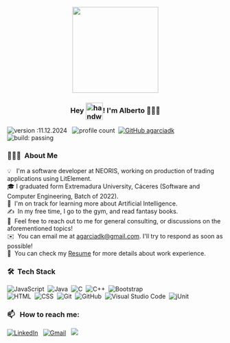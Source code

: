 <!-- ![BannerGIF](https://user-images.githubusercontent.com/39513876/112361914-e021f800-8cf9-11eb-9aac-a2b675065afc.gif) -->

<p align="center" width="300">
    <img align="center" width="200" src="https://github.com/agarciadk/agarciadk/assets/4200145/e17a477c-9eaf-48de-ba79-e447216baa58" />
   <h3 align="center">Hey <img alt="handwavegif" src="https://user-images.githubusercontent.com/39513876/112366216-8cfe7400-8cfe-11eb-8116-7d3dbae20e97.gif" width='40' align="center"/>! I'm Alberto 👨🏻‍💻</h3>
</p>

![version :11.12.2024](https://img.shields.io/badge/version-11.12.2024-informational) &nbsp;
![profile count](https://komarev.com/ghpvc/?username=agarciadk&color=red)&nbsp;
[![GitHub agarciadk](https://img.shields.io/github/followers/agarciadk?label=follow&style=social)](https://github.com/agarciadk)&nbsp;
![build: passing](https://img.shields.io/badge/build-passing-success)
### 👨🏻‍💻 &nbsp;About Me

💡 &nbsp; I'm a software developer at NEORIS, working on production of trading applications using LitElement. \
🎓&nbsp;I graduated form Extremadura University, Cáceres (Software and Computer Engineering, Batch of 2022).\
🌱 &nbsp;I'm on track for learning more about Artificial Intelligence.\
✍️ &nbsp;In my free time, I go to the gym, and read fantasy books.\
💬 &nbsp;Feel free to reach out to me for general consulting, or discussions on the aforementioned topics!\
✉️ &nbsp;You can email me at agarciadk@gmail.com. I'll try to respond as soon as possible!\
📄 &nbsp;You can check my [Resume](https://drive.google.com/file/d/1Cs6zT0KJ_W-KAmU4BpHDt-iUJl8HcfmQ/view?usp=sharing) for more details about work experience.


### 🛠 &nbsp;Tech Stack

![JavaScript](https://img.shields.io/badge/-JavaScript-05122A?style=flat&logo=javascript)&nbsp;
![Java](https://img.shields.io/badge/-Java-05122A?style=flat&logo=Java&logoColor=FFA518)&nbsp;
![C](https://img.shields.io/badge/-C-05122A?style=flat&logo=C&logoColor=A8B9CC)&nbsp;
![C++](https://img.shields.io/badge/-C++-05122A?style=flat&logo=C%2B%2B&logoColor=00599C)&nbsp;
![Bootstrap](https://img.shields.io/badge/-Bootstrap-05122A?style=flat&logo=bootstrap&logoColor=563D7C)\
![HTML](https://img.shields.io/badge/-HTML-05122A?style=flat&logo=HTML5)&nbsp;
![CSS](https://img.shields.io/badge/-CSS-05122A?style=flat&logo=CSS3&logoColor=1572B6)&nbsp;
![Git](https://img.shields.io/badge/-Git-05122A?style=flat&logo=git)&nbsp;
![GitHub](https://img.shields.io/badge/-GitHub-05122A?style=flat&logo=github)&nbsp;
![Visual Studio Code](https://img.shields.io/badge/-Visual%20Studio%20Code-05122A?style=flat&logo=visual-studio-code&logoColor=007ACC)&nbsp;
![jUnit](https://img.shields.io/badge/jUnit%20-%23150458.svg?&style=flat&logo=Java&logoColor=white)&nbsp;
### 📫 &nbsp; How to reach me:


<a href="https://www.linkedin.com/in/albertogarciadeparedes/"><img alt="LinkedIn" src="https://img.shields.io/badge/linkedin%20-%230077B5.svg?&style=flat&logo=linkedin&logoColor=white"/></a> &nbsp;
<a href="mailto:agarciadk@gmail.com"><img alt="Gmail" src="https://img.shields.io/badge/Gmail-D14836?style=flat&logo=gmail&logoColor=white" /></a> &nbsp;
<a href="https://instagram.com/agarciadk"><img src="https://img.shields.io/badge/-@mehnlo_-E4405F?style=flat&logo=Instagram&logoColor=white"/></a> &nbsp;
